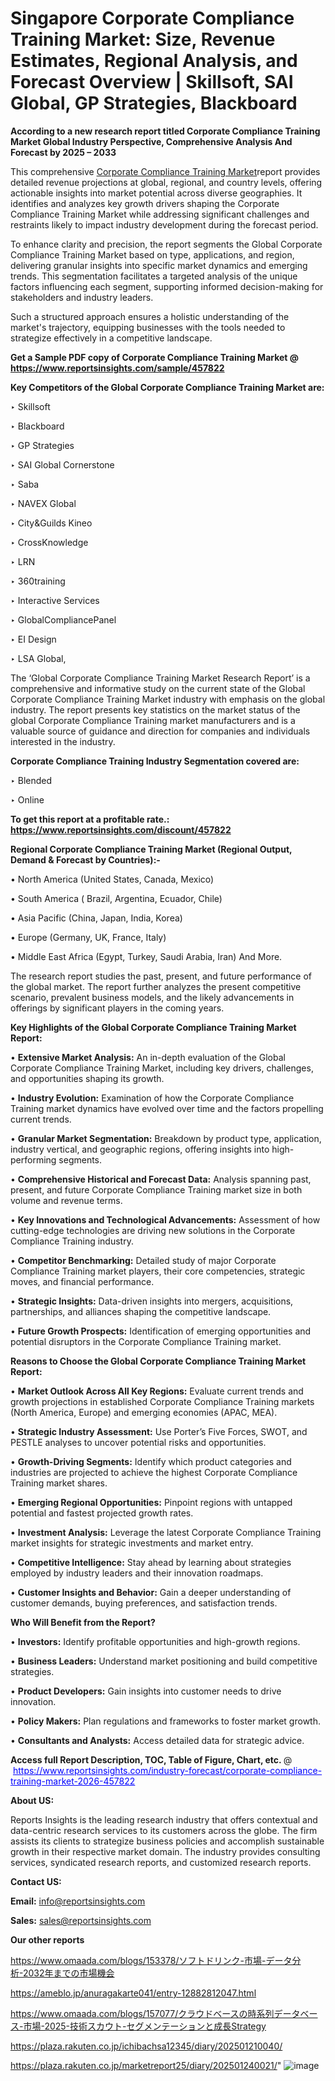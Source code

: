 # Singapore Corporate Compliance Training Market: Size, Revenue Estimates, Regional Analysis, and Forecast Overview | Skillsoft, SAI Global, GP Strategies, Blackboard

<strong>According to a new research report titled Corporate Compliance Training Market Global Industry Perspective, Comprehensive Analysis And Forecast by 2025 – 2033</strong>

This comprehensive <a href=https://www.reportsinsights.com/sample/457822>Corporate Compliance Training Market</a>report provides detailed revenue projections at global, regional, and country levels, offering actionable insights into market potential across diverse geographies. It identifies and analyzes key growth drivers shaping the Corporate Compliance Training Market while addressing significant challenges and restraints likely to impact industry development during the forecast period.

To enhance clarity and precision, the report segments the Global Corporate Compliance Training Market based on type, applications, and region, delivering granular insights into specific market dynamics and emerging trends. This segmentation facilitates a targeted analysis of the unique factors influencing each segment, supporting informed decision-making for stakeholders and industry leaders.

Such a structured approach ensures a holistic understanding of the market's trajectory, equipping businesses with the tools needed to strategize effectively in a competitive landscape.

<strong>Get a Sample PDF copy of Corporate Compliance Training Market </strong><strong>@<a href=https://www.reportsinsights.com/sample/457822 style=color:#0000ff;> https://www.reportsinsights.com/sample/457822</a></strong></font>

<strong>Key Competitors of the Global Corporate Compliance Training Market are:</strong>

‣ Skillsoft

‣ Blackboard

‣ GP Strategies

‣ SAI Global Cornerstone

‣ Saba

‣ NAVEX Global

‣ City&Guilds Kineo

‣ CrossKnowledge

‣ LRN

‣ 360training

‣ Interactive Services

‣ GlobalCompliancePanel

‣ EI Design

‣ LSA Global,

The ‘Global Corporate Compliance Training Market Research Report’ is a comprehensive and informative study on the current state of the Global Corporate Compliance Training Market industry with emphasis on the global industry. The report presents key statistics on the market status of the global Corporate Compliance Training market manufacturers and is a valuable source of guidance and direction for companies and individuals interested in the industry.

<strong>Corporate Compliance Training Industry Segmentation covered are:</strong>

‣ Blended

‣ Online

<strong>To get this report at a profitable rate.: <a href=https://www.reportsinsights.com/discount/457822 style=color:#0000ff;>https://www.reportsinsights.com/discount/457822</a></strong></font>

<strong>Regional Corporate Compliance Training Market (Regional Output, Demand &amp; Forecast by Countries):-</strong>

• North America (United States, Canada, Mexico)

• South America ( Brazil, Argentina, Ecuador, Chile)

• Asia Pacific (China, Japan, India, Korea)

• Europe (Germany, UK, France, Italy)

• Middle East Africa (Egypt, Turkey, Saudi Arabia, Iran) And More.

The research report studies the past, present, and future performance of the global market. The report further analyzes the present competitive scenario, prevalent business models, and the likely advancements in offerings by significant players in the coming years.

<strong>Key Highlights of the Global Corporate Compliance Training Market Report:</strong>

• <strong>Extensive Market Analysis:</strong> An in-depth evaluation of the Global Corporate Compliance Training Market, including key drivers, challenges, and opportunities shaping its growth.

• <strong>Industry Evolution:</strong> Examination of how the Corporate Compliance Training market dynamics have evolved over time and the factors propelling current trends.

• <strong>Granular Market Segmentation:</strong> Breakdown by product type, application, industry vertical, and geographic regions, offering insights into high-performing segments.

• <strong>Comprehensive Historical and Forecast Data:</strong> Analysis spanning past, present, and future Corporate Compliance Training market size in both volume and revenue terms.

• <strong>Key Innovations and Technological Advancements:</strong> Assessment of how cutting-edge technologies are driving new solutions in the Corporate Compliance Training industry.

• <strong>Competitor Benchmarking:</strong> Detailed study of major Corporate Compliance Training market players, their core competencies, strategic moves, and financial performance.

• <strong>Strategic Insights:</strong> Data-driven insights into mergers, acquisitions, partnerships, and alliances shaping the competitive landscape.

• <strong>Future Growth Prospects:</strong> Identification of emerging opportunities and potential disruptors in the Corporate Compliance Training market.

<strong>Reasons to Choose the Global Corporate Compliance Training Market Report:</strong>

• <strong>Market Outlook Across All Key Regions:</strong> Evaluate current trends and growth projections in established Corporate Compliance Training markets (North America, Europe) and emerging economies (APAC, MEA).

• <strong>Strategic Industry Assessment:</strong> Use Porter’s Five Forces, SWOT, and PESTLE analyses to uncover potential risks and opportunities.

• <strong>Growth-Driving Segments:</strong> Identify which product categories and industries are projected to achieve the highest Corporate Compliance Training market shares.

• <strong>Emerging Regional Opportunities:</strong> Pinpoint regions with untapped potential and fastest projected growth rates.

• <strong>Investment Analysis:</strong> Leverage the latest Corporate Compliance Training market insights for strategic investments and market entry.

• <strong>Competitive Intelligence:</strong> Stay ahead by learning about strategies employed by industry leaders and their innovation roadmaps.

• <strong>Customer Insights and Behavior:</strong> Gain a deeper understanding of customer demands, buying preferences, and satisfaction trends.

<strong>Who Will Benefit from the Report?</strong>

• <strong>Investors:</strong> Identify profitable opportunities and high-growth regions.

• <strong>Business Leaders:</strong> Understand market positioning and build competitive strategies.

• <strong>Product Developers:</strong> Gain insights into customer needs to drive innovation.

• <strong>Policy Makers:</strong> Plan regulations and frameworks to foster market growth.

• <strong>Consultants and Analysts:</strong> Access detailed data for strategic advice.
</ul>
<strong>Access full Report Description, TOC, Table of Figure, Chart, etc. </strong>@  <a href=https://www.reportsinsights.com/industry-forecast/corporate-compliance-training-market-2026-457822 style=color:#0000ff;>https://www.reportsinsights.com/industry-forecast/corporate-compliance-training-market-2026-457822</a></font>

<strong><strong>About US</strong>:</strong>

Reports Insights is the leading research industry that offers contextual and data-centric research services to its customers across the globe. The firm assists its clients to strategize business policies and accomplish sustainable growth in their respective market domain. The industry provides consulting services, syndicated research reports, and customized research reports.

<strong>Contact US:</strong>

<p class=""""><b>Email:</b> <a href=mailto:info@reportsinsights.com>info@reportsinsights.com</a></p>
<p class=""""><b>Sales:</b> <a href=mailto:sales@reportsinsights.com>sales@reportsinsights.com</a></p>

<strong>Our other reports</strong>

<a href=https://www.omaada.com/blogs/153378/ソフトドリンク-市場-データ分析-2032年までの市場機会>https://www.omaada.com/blogs/153378/ソフトドリンク-市場-データ分析-2032年までの市場機会</a>

<a href=https://ameblo.jp/anuragakarte041/entry-12882812047.html>https://ameblo.jp/anuragakarte041/entry-12882812047.html</a>

<a href=https://www.omaada.com/blogs/157077/クラウドベースの時系列データベース-市場-2025-技術スカウト-セグメンテーションと成長Strategy>https://www.omaada.com/blogs/157077/クラウドベースの時系列データベース-市場-2025-技術スカウト-セグメンテーションと成長Strategy</a>

<a href=https://plaza.rakuten.co.jp/ichibachsa12345/diary/202501210040/>https://plaza.rakuten.co.jp/ichibachsa12345/diary/202501210040/</a>

<a href=https://plaza.rakuten.co.jp/marketreport25/diary/202501240021/>https://plaza.rakuten.co.jp/marketreport25/diary/202501240021/</a>"
![image](https://github.com/user-attachments/assets/29266916-63c7-42c4-83c6-b7d703dc59c1)
